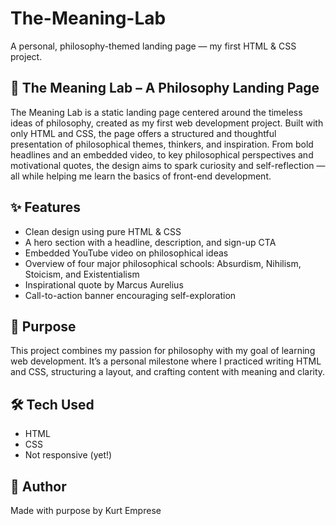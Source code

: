 # The-Meaning-Lab

A personal, philosophy-themed landing page — my first HTML &amp; CSS project.

## 🧠 The Meaning Lab – A Philosophy Landing Page

The Meaning Lab is a static landing page centered around the timeless ideas of philosophy, created as my first web development project. Built with only HTML and CSS, the page offers a structured and thoughtful presentation of philosophical themes, thinkers, and inspiration.
From bold headlines and an embedded video, to key philosophical perspectives and motivational quotes, the design aims to spark curiosity and self-reflection — all while helping me learn the basics of front-end development.

## ✨ Features

- Clean design using pure HTML & CSS
- A hero section with a headline, description, and sign-up CTA
- Embedded YouTube video on philosophical ideas
- Overview of four major philosophical schools: Absurdism, Nihilism, Stoicism, and Existentialism
- Inspirational quote by Marcus Aurelius
- Call-to-action banner encouraging self-exploration

## 🎯 Purpose

This project combines my passion for philosophy with my goal of learning web development. It’s a personal milestone where I practiced writing HTML and CSS, structuring a layout, and crafting content with meaning and clarity.

## 🛠 Tech Used

- HTML
- CSS
- Not responsive (yet!)

## 👤 Author

Made with purpose by Kurt Emprese
